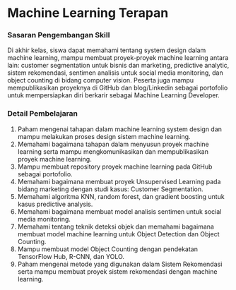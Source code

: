 # Machine Learning Terapan

### Sasaran Pengembangan Skill
Di akhir kelas, siswa dapat memahami tentang system design dalam machine learning, mampu membuat proyek-proyek machine learning antara lain: customer segmentation untuk bisnis dan marketing, predictive analytic, sistem rekomendasi, sentimen analisis untuk social media monitoring, dan object counting di bidang computer vision. Peserta juga mampu mempublikasikan proyeknya di GitHub dan blog/Linkedin sebagai portofolio untuk  mempersiapkan diri berkarir sebagai Machine Learning Developer.

### Detail Pembelajaran
1. Paham mengenai tahapan dalam machine learning system design dan mampu melakukan proses design sistem machine learning.
2. Memahami bagaimana tahapan dalam menyusun proyek machine learning serta mampu mengkomunikasikan dan mempublikasikan proyek machine learning.
3. Mampu membuat repository proyek machine learning pada GitHub sebagai portofolio.
4. Memahami bagaimana membuat proyek Unsupervised Learning pada bidang marketing dengan studi kasus: Customer Segmentation.
5. Memahami algoritma KNN, random forest, dan gradient boosting untuk kasus predictive analysis.
6. Memahami bagaimana membuat model analisis sentimen untuk social media monitoring.
7. Memahami tentang teknik deteksi objek dan memahami bagaimana membuat model machine learning untuk Object Detection dan Object Counting. 
8. Mampu membuat model Object Counting dengan pendekatan TensorFlow Hub, R-CNN, dan YOLO.
9. Paham mengenai metode yang digunakan dalam Sistem Rekomendasi serta mampu membuat proyek sistem rekomendasi dengan machine learning.
